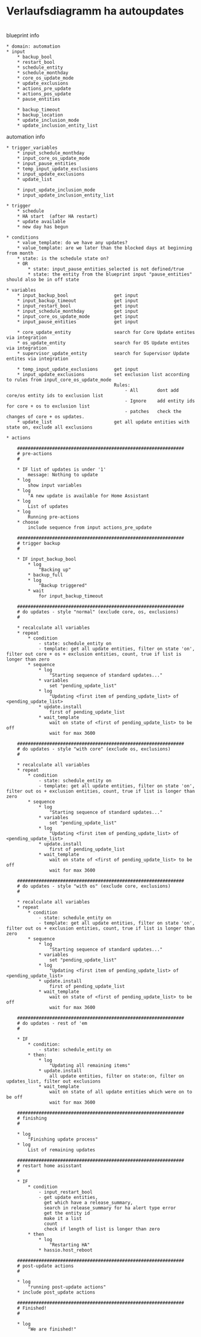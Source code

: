 #
# Verlaufsdiagramm ha autoupdates
#

blueprint info

    * domain: automation
    * input
        * backup_bool
        * restart_bool
        * schedule_entity
        * schedule_monthday
        * core_os_update_mode
        * update_exclusions
        * actions_pre_update
        * actions_pos_update
        * pause_entities
        
        * backup_timeout
        * backup_location
        * update_inclusion_mode
        * update_inclusion_entity_list


automation info

    * trigger_variables
        * input_schedule_monthday
        * input_core_os_update_mode
        * input_pause_entities
        * temp_input_update_exclusions
        * input_update_exclusions
        * update_list
        
        * input_update_inclusion_mode
        * input_update_inclusion_entity_list
    
    * trigger
        * schedule
        * HA start  (after HA restart)
        * update available
        * new day has begun

    * conditions
        * value_template: do we have any updates?
        * value_template: are we later than the blocked days at beginning from month
        * state: is the schedule state on?
        * OR
            * state: input_pause_entities_selected is not defined/true
            * state: the entity from the blueprint input "pause_entities" should also be in off state

    * variables
        * input_backup_bool                 get input
        * input_backup_timeout              get input
        * input_restart_bool                get input
        * input_schedule_monthday           get input
        * input_core_os_update_mode         get input
        * input_pause_entities              get input

        * core_update_entity                search for Core Update entites via integration
        * os_update_entity                  search for OS Update entites via integration
        * supervisor_update_entity          search for Supervisor Update entites via integration

        * temp_input_update_exclusions      get input
        * input_update_exclusions           set exclusion list according to rules from input_core_os_update_mode
                                            Rules:
                                                - All       dont add core/os entity ids to exclusion list
                                                - Ignore    add entity ids for core + os to exclusion list
                                                - patches   check the changes of core + os updates. 
        * update_list                       get all update entities with state on, exclude all exclusions

    * actions
        
        ##############################################################
        # pre-actions
        #
        
        * IF list of updates is under '1'
            message: Nothing to update
        * log
            show input variables
        * log
            "A new update is available for Home Assistant
        * log
            List of updates
        * log
            Running pre-actions
        * choose
            include sequence from input actions_pre_update
        
        ##############################################################
        # trigger backup
        #
        
        * IF input_backup_bool
            * log
                "Backing up"
            * backup_full
            * log
                "Backup triggered"
            * wait 
                for input_backup_timeout
        
        ##############################################################
        # do updates - style "normal" (exclude core, os, exclusions)
        #
        
        * recalculate all variables
        * repeat
            * condition
                - state: schedule_entity on
                - template: get all update entities, filter on state 'on', filter out core + os + exclusion entities, count, true if list is longer than zero
            * sequence
                * log
                    "Starting sequence of standard updates..."
                * variables
                    set "pending_update_list"
                * log
                    "Updating <first item of pending_update_list> of <pending_update_list>
                * update.install
                    first of pending_update_list
                * wait_template
                    wait on state of <first of pending_update_list> to be off
                    wait for max 3600
        
        ##############################################################
        # do updates - style "with core" (exclude os, exclusions)
        #
        
        * recalculate all variables
        * repeat
            * condition
                - state: schedule_entity on
                - template: get all update entities, filter on state 'on', filter out os + exclusion entities, count, true if list is longer than zero
            * sequence
                * log
                    "Starting sequence of standard updates..."
                * variables
                    set "pending_update_list"
                * log
                    "Updating <first item of pending_update_list> of <pending_update_list>
                * update.install
                    first of pending_update_list
                * wait_template
                    wait on state of <first of pending_update_list> to be off
                    wait for max 3600
        
        ##############################################################
        # do updates - style "with os" (exclude core, exclusions)
        #
        
        * recalculate all variables
        * repeat
            * condition
                - state: schedule_entity on
                - template: get all update entities, filter on state 'on', filter out os + exclusion entities, count, true if list is longer than zero
            * sequence
                * log
                    "Starting sequence of standard updates..."
                * variables
                    set "pending_update_list"
                * log
                    "Updating <first item of pending_update_list> of <pending_update_list>
                * update.install
                    first of pending_update_list
                * wait_template
                    wait on state of <first of pending_update_list> to be off
                    wait for max 3600
        
        ##############################################################
        # do updates - rest of 'em
        #
        
        * IF
            * condition:
                - state: schedule_entity on
            * then:
                * log
                    "Updating all remaining items"
                * update.install
                    all update entities, filter on state:on, filter on updates_list, filter out exclusions
                * wait_template
                    wait on state of all update entities which were on to be off
                    wait for max 3600
        
        ##############################################################
        # finishing
        #
        
        * log
            "Finishing update process"
        * log
            List of remaining updates
        
        ##############################################################
        # restart home asisstant
        #
        
        * IF
            * condition
                - input_restart_bool
                - get update entities, 
                  get which have a release_summary,
                  search in release_summary for ha alert type error
                  get the entity id
                  make it a list
                  count
                  check if length of list is longer than zero
            * then
                * log
                    "Restarting HA"
                * hassio.host_reboot
        
        ##############################################################
        # post-update actions
        #

        * log
            "running post-update actions"
        * include post_update actions

        ##############################################################
        # Finished!
        #

        * log
            "We are finished!"